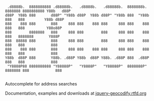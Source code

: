 <pre><code>                                                                 
 .d8888b.  8888888888 .d88888b.   .d8888b.   .d88888b.  8888888b. 8888888 8888888888 Y88b   d88P 
d88P  Y88b 888       d88P" "Y88b d88P  Y88b d88P" "Y88b 888  "Y88b  888   888         Y88b d88P  
888    888 888       888     888 888    888 888     888 888    888  888   888          Y88o88P   
888        8888888   888     888 888        888     888 888    888  888   8888888       Y888P    
888  88888 888       888     888 888        888     888 888    888  888   888            888     
888    888 888       888     888 888    888 888     888 888    888  888   888            888     
Y88b  d88P 888       Y88b. .d88P Y88b  d88P Y88b. .d88P 888  .d88P  888   888            888     
 "Y8888P88 8888888888 "Y88888P"   "Y8888P"   "Y88888P"  8888888P" 8888888 888            888     
                                                                                     </code></pre>

Autocomplete for address searches

Documentation, examples and downloads at [jquery-geocodify.rtfd.org](jquery-geocodify.rtfd.org)


